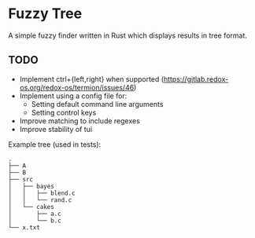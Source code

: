 Fuzzy Tree
==========

A simple fuzzy finder written in Rust which displays results in tree format.


TODO
----

* Implement ctrl+{left,right} when supported (https://gitlab.redox-os.org/redox-os/termion/issues/46)
* Implement using a config file for:
  - Setting default command line arguments
  - Setting control keys
* Improve matching to include regexes
* Improve stability of tui

Example tree (used in tests):

```
.
├── A
├── B
├── src
│   ├── bayes
│   │   ├── blend.c
│   │   └── rand.c
│   └── cakes
│       ├── a.c
│       └── b.c
└── x.txt
```
